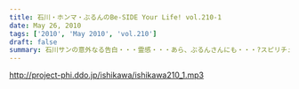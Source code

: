 ```yaml
---
title: 石川・ホンマ・ぶるんのBe-SIDE Your Life! vol.210-1
date: May 26, 2010
tags: ['2010', 'May 2010', 'vol.210']
draft: false
summary: 石川サンの意外なる告白・・・霊感・・・あら、ぶるんさんにも・・・?スピリチュアルポッドキャストがここに！！NAMAE
---
```


http://project-phi.ddo.jp/ishikawa/ishikawa210_1.mp3
